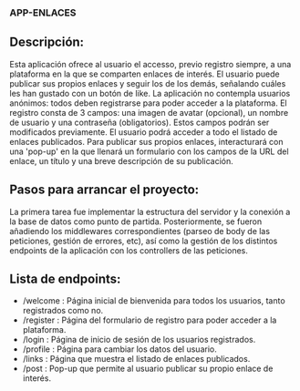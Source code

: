 ### APP-ENLACES


## Descripción:
Esta aplicación ofrece al usuario el accesso, previo registro siempre, a una plataforma en la que se comparten enlaces de interés. El usuario puede publicar sus propios enlaces y seguir los de los demás, señalando cuáles les han gustado con un botón de like.
La aplicación no contempla usuarios anónimos: todos deben registrarse para poder acceder a la plataforma. El registro consta de 3 campos: una imagen de avatar (opcional), un nombre de usuario y una contraseña (obligatorios). Estos campos podrán ser modificados previamente. El usuario podrá acceder a todo el listado de enlaces publicados. Para publicar sus propios enlaces, interacturará con una 'pop-up' en la que llenará un formulario con los campos de la URL del enlace, un título y una breve descripción de su publicación.

## Pasos para arrancar el proyecto:
La primera tarea fue implementar la estructura del servidor y la conexión a la base de datos como punto de partida. Posteriormente, se fueron añadiendo los middlewares correspondientes (parseo de body de las peticiones, gestión de errores, etc), así como la gestión de los distintos endpoints de la aplicación con los controllers de las peticiones.

## Lista de endpoints:
- /welcome : Página inicial de bienvenida para todos los usuarios, tanto registrados como no.
- /register : Página del formulario de registro para poder acceder a la plataforma.
- /login : Página de inicio de sesión de los usuarios registrados.
- /profile : Página para cambiar los datos del usuario.
- /links : Página que muestra el listado de enlaces publicados.
- /post : Pop-up que permite al usuario publicar su propio enlace de interés.

